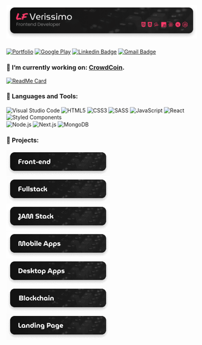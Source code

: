# [<img alt="Logo LF Verissimo - Front-end Developer" src="./images/banner.png" />](https://lfverissimo.com)

[![Portfolio](https://img.shields.io/badge/-https://lfverissimo.com-2E2D2E?style=for-the-badge&labelColor=FD3A69&label=Portfolio&link=https://lfverissimo.com)](https://lfverissimo.com)
[![Google Play](https://img.shields.io/badge/-LF%20Verissimo-2E2D2E?style=for-the-badge&labelColor=FD3A69&logo=google-play&logoColor=white&link=https://play.google.com/store/apps/developer?id=LF+Verissimo)](https://play.google.com/store/apps/developer?id=LF+Verissimo)
[![Linkedin Badge](https://img.shields.io/badge/-LF%20Verissimo-2E2D2E?style=for-the-badge&labelColor=FD3A69&logo=linkedin&logoColor=white&link=https://www.linkedin.com/in/luiz-fernando-veríssimo-485323164)](https://www.linkedin.com/in/luiz-fernando-veríssimo-485323164)
[![Gmail Badge](https://img.shields.io/badge/-luizfverissimo@gmail.com-2E2D2E?style=for-the-badge&labelColor=FD3A69&logo=gmail&logoColor=white&link=mailto:uizfverissimo@gmail.com)](mailto:luizfverissimo@gmail.com)


### 🚧 I’m currently working on: [CrowdCoin](https://github.com/luizfverissimo/crowdcoin).
[![ReadMe Card](https://github-readme-stats.vercel.app/api/pin/?username=luizfverissimo&repo=crowdcoin&theme=bear)](https://github.com/luizfverissimo/crowdcoin)


### 🔧 Languages and Tools:
<img align="center" alt="Visual Studio Code" src="https://img.shields.io/badge/-VS%20Code-2E2D2E?style=flat-square&labelColor=FD3A69&logo=visual-studio-code&logoColor=white" /> <img align="center" alt="HTML5" src="https://img.shields.io/badge/-HTML5-2E2D2E?style=flat-square&labelColor=FD3A69&logo=HTML5&logoColor=white" /> <img align="center" alt="CSS3" src="https://img.shields.io/badge/-CSS3-2E2D2E?style=flat-square&labelColor=FD3A69&logo=css3&logoColor=white" /> <img align="center" alt="SASS" src="https://img.shields.io/badge/-Sass-2E2D2E?style=flat-square&labelColor=FD3A69&logo=sass&logoColor=white" /> <img align="center" alt="JavaScript" src="https://img.shields.io/badge/-JavaScript-2E2D2E?style=flat-square&labelColor=FD3A69&logo=javascript&logoColor=white" /> <img align="center" alt="React" src="https://img.shields.io/badge/-React-2E2D2E?style=flat-square&labelColor=FD3A69&logo=react&logoColor=white" /> <img align="center" alt="Styled Components" src="https://img.shields.io/badge/-Styled%20Components-2E2D2E?style=flat-square&labelColor=FD3A69&logo=styled-components&logoColor=white" /><br />
<img align="center" alt="Node.js" src="https://img.shields.io/badge/-Node.js-2E2D2E?style=flat-square&labelColor=FD3A69&logo=node.js&logoColor=white" /> <img align="center" alt="Next.js" src="https://img.shields.io/badge/-Next.js-2E2D2E?style=flat-square&labelColor=FD3A69&logo=next.js&logoColor=white" /> <img align="center" alt="MongoDB" src="https://img.shields.io/badge/-MongoDB-2E2D2E?style=flat-square&labelColor=FD3A69&logo=mongodb&logoColor=white" />
<br />


### 🔧 Projects:
[<img src="/images/frontend.png" alt="frontend">](https://github.com/luizfverissimo/luizfverissimo/blob/c2797c263b430cb1675e74c89b5af3767fc5f5fb/frontend.md)
[<img src="/images/fullstack.png" alt="fullstack">](https://github.com/luizfverissimo/luizfverissimo/blob/c2797c263b430cb1675e74c89b5af3767fc5f5fb/fullstack.md) 
[<img src="/images/jamstack.png" alt="jamstack">](https://github.com/luizfverissimo/luizfverissimo/blob/c2797c263b430cb1675e74c89b5af3767fc5f5fb/jamstack.md)
[<img src="/images/mobile.png" alt="mobile">]((https://github.com/luizfverissimo/luizfverissimo/blob/c2797c263b430cb1675e74c89b5af3767fc5f5fb/mobile.md))
[<img src="/images/desktop.png" alt="desktop">](https://github.com/luizfverissimo/luizfverissimo/blob/c2797c263b430cb1675e74c89b5af3767fc5f5fb/desktop.md)
[<img src="/images/blockchain.png" alt="Blockchain">](https://github.com/luizfverissimo/luizfverissimo/blob/c2797c263b430cb1675e74c89b5af3767fc5f5fb/blockchain.md)
[<img src="/images/landing.png" alt="landing">](https://github.com/luizfverissimo/luizfverissimo/blob/c2797c263b430cb1675e74c89b5af3767fc5f5fb/landing.md)